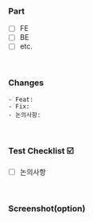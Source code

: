 ### Part
  - [ ] FE
  - [ ] BE
  - [ ] etc.
<br>

### Changes
	- Feat: 
	- Fix:
	- 논의사항: 
<br>

### Test Checklist ☑️
- [ ] 논의사항
<br>

### Screenshot(option)
<br>
